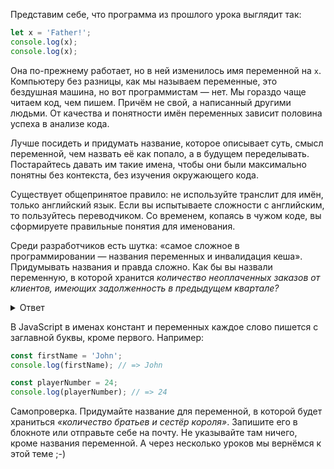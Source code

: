 
Представим себе, что программа из прошлого урока выглядит так:

```javascript
let x = 'Father!';
console.log(x);
console.log(x);
```

Она по-прежнему работает, но в ней изменилось имя переменной на `x`. Компьютеру без разницы, как мы называем переменные, это бездушная машина, но вот программистам — нет. Мы гораздо чаще читаем код, чем пишем. Причём не свой, а написанный другими людьми. От качества и понятности имён переменных зависит половина успеха в анализе кода.

Лучше посидеть и придумать название, которое описывает суть, смысл переменной, чем назвать её как попало, а в будущем переделывать. Постарайтесь давать им такие имена, чтобы они были максимально понятны без контекста, без изучения окружающего кода.

Существует общепринятое правило: не используйте транслит для имён, только английский язык. Если вы испытываете сложности с английским, то пользуйтесь переводчиком. Со временем, копаясь в чужом коде, вы сформируете правильные понятия для именования.

Среди разработчиков есть шутка: «самое сложное в программировании — названия переменных и инвалидация кеша». Придумывать названия и правда сложно. Как бы вы назвали переменную, в которой хранится *количество неоплаченных заказов от клиентов, имеющих задолженность в предыдущем квартале?*

<details>
<summary>Ответ</summary>

Правильного и однозначного ответа на этот вопрос нет. Например, можно использовать название `unpaidOrdersFromDebtorsInPreviousQuarterCount`.

Это имя хорошо описывает содержание переменной и позволяет легко идентифицировать ее смысл в коде. При этом оно слишком длинное и сложное, поэтому лучше использовать более краткое имя — например, `unpaidOrdersFromDebtorsCount` или `debtorsUnpaidOrdersCount`. В общем, выбор имени для переменной зависит от контекста использования.
</details>

В JavaScript в именах констант и переменных каждое слово пишется с заглавной буквы, кроме первого. Например:

```javascript
const firstName = 'John';
console.log(firstName); // => John

const playerNumber = 24;
console.log(playerNumber); // => 24
```

Самопроверка. Придумайте название для переменной, в которой будет храниться *«количество братьев и сестёр короля»*. Запишите его в блокноте или отправьте себе на почту. Не указывайте там ничего, кроме названия переменной. А через несколько уроков мы вернёмся к этой теме ;-)
